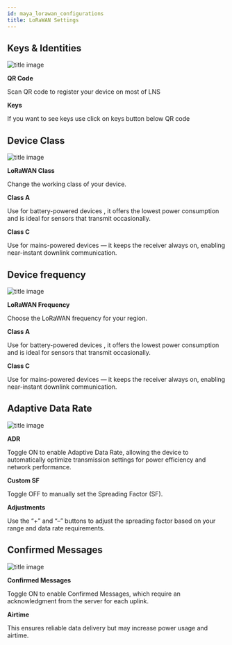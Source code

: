 ```yaml
---
id: maya_lorawan_configurations
title: LoRaWAN Settings
---
```


## Keys & Identities


![title image](./assets/keys.svg)

<div className="reusable-feature-grid">
  <div className="reusable-feature-card">
    <strong>QR Code</strong>
    <p>Scan QR code to register your device on most of LNS</p>
  </div>
   <div className="reusable-feature-card">
    <strong>Keys</strong>
    <p>If you want to see keys use click on keys button below QR code</p>
  </div>
</div>

## Device Class

![title image](./assets/class.svg)

<div className="reusable-feature-grid">
  <div className="reusable-feature-card">
    <strong>LoRaWAN Class</strong>
    <p>Change the working class of your device.</p>
  </div>
  <div className="reusable-feature-card">
    <strong>Class A</strong>
    <p> Use for battery-powered devices , it offers the lowest power consumption and is ideal for sensors that transmit occasionally.</p>
  </div>
  <div className="reusable-feature-card">
    <strong>Class C</strong>
    <p>Use for mains-powered devices — it keeps the receiver always on, enabling near-instant downlink communication.</p>
  </div>
</div>

## Device frequency

![title image](./assets/freq.svg)

<div className="reusable-feature-grid">
  <div className="reusable-feature-card">
    <strong>LoRaWAN Frequency</strong>
    <p>Choose the LoRaWAN frequency for your region.</p>
  </div>
  <div className="reusable-feature-card">
    <strong>Class A</strong>
    <p> Use for battery-powered devices , it offers the lowest power consumption and is ideal for sensors that transmit occasionally.</p>
  </div>
  <div className="reusable-feature-card">
    <strong>Class C</strong>
    <p>Use for mains-powered devices — it keeps the receiver always on, enabling near-instant downlink communication.</p>
  </div>
</div>



## Adaptive Data Rate

![title image](./assets/adr.svg)

<div className="reusable-feature-grid">
  <div className="reusable-feature-card">
    <strong>ADR</strong>
    <p>Toggle ON to enable Adaptive Data Rate, allowing the device to automatically optimize transmission settings for power efficiency and network performance.</p>
  </div>
  <div className="reusable-feature-card">
    <strong>Custom SF</strong>
    <p> Toggle OFF to manually set the Spreading Factor (SF).</p>
  </div>
  <div className="reusable-feature-card">
    <strong>Adjustments</strong>
    <p>Use the “+” and “–” buttons to adjust the spreading factor based on your range and data rate requirements.</p>
  </div>
</div>

## Confirmed Messages

![title image](./assets/confirm_messages.svg)

<div className="reusable-feature-grid">
  <div className="reusable-feature-card">
    <strong>Confirmed Messages</strong>
    <p>Toggle ON to enable Confirmed Messages, which require an acknowledgment from the server for each uplink.</p>
  </div>
  <div className="reusable-feature-card">
    <strong>Airtime</strong>
    <p> This ensures reliable data delivery but may increase power usage and airtime.</p>
  </div>
</div>

